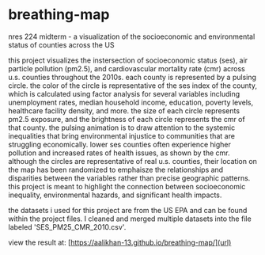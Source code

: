 # breathing-map
nres 224 midterm -  a visualization of the socioeconomic and environmental status of counties across the US

this project visualizes the instersection of socioeconomic status (ses), air particle pollution (pm2.5), and cardiovascular mortality rate (cmr) across u.s. counties throughout the 2010s. each county is represented by a pulsing circle. the color of the circle is representative of the ses index of the county, which is calculated using factor analysis for several variables including unemployment rates, median household income, education, poverty levels, healthcare facility density, and more. the size of each circle represents pm2.5 exposure, and the brightness of each circle represents the cmr of that county. the pulsing animation is to draw attention to the systemic inequalities that bring environmental injustice to communities that are struggling economically. lower ses counties often experience higher pollution and increased rates of health issues, as shown by the cmr.
although the circles are representative of real u.s. counties, their location on the map has been randomized to emphaisze the relationships and disparities between the variables rather than precise geographic patterns. this project is meant to highlight the connection between socioeconomic inequality, environmental hazards, and significant health impacts.

the datasets i used for this project are from the US EPA and can be found within the project files. I cleaned and merged multiple datasets into the file labeled 'SES_PM25_CMR_2010.csv'.

view the result at: [https://aalikhan-13.github.io/breathing-map/](url)
